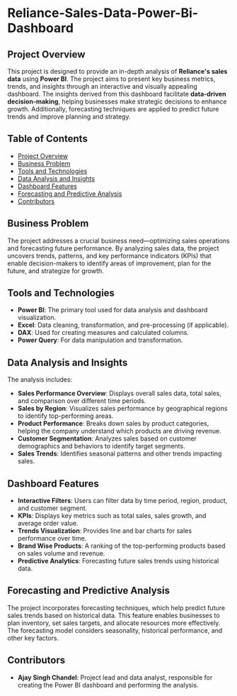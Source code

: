 # Reliance-Sales-Data-Power-Bi-Dashboard

## Project Overview
This project is designed to provide an in-depth analysis of **Reliance's sales data** using **Power BI**. The project aims to present key business metrics, trends, and insights through an interactive and visually appealing dashboard. The insights derived from this dashboard facilitate **data-driven decision-making**, helping businesses make strategic decisions to enhance growth. Additionally, forecasting techniques are applied to predict future trends and improve planning and strategy.

## Table of Contents
- [Project Overview](#project-overview)
- [Business Problem](#business-problem)
- [Tools and Technologies](#tools-and-technologies)
- [Data Analysis and Insights](#data-analysis-and-insights)
- [Dashboard Features](#dashboard-features)
- [Forecasting and Predictive Analysis](#forecasting-and-predictive-analysis)
- [Contributors](#contributors)

## Business Problem
The project addresses a crucial business need—optimizing sales operations and forecasting future performance. By analyzing sales data, the project uncovers trends, patterns, and key performance indicators (KPIs) that enable decision-makers to identify areas of improvement, plan for the future, and strategize for growth.

## Tools and Technologies
- **Power BI**: The primary tool used for data analysis and dashboard visualization.
- **Excel**: Data cleaning, transformation, and pre-processing (if applicable).
- **DAX**: Used for creating measures and calculated columns.
- **Power Query**: For data manipulation and transformation.

## Data Analysis and Insights
The analysis includes:
- **Sales Performance Overview**: Displays overall sales data, total sales, and comparison over different time periods.
- **Sales by Region**: Visualizes sales performance by geographical regions to identify top-performing areas.
- **Product Performance**: Breaks down sales by product categories, helping the company understand which products are driving revenue.
- **Customer Segmentation**: Analyzes sales based on customer demographics and behaviors to identify target segments.
- **Sales Trends**: Identifies seasonal patterns and other trends impacting sales.

## Dashboard Features
- **Interactive Filters**: Users can filter data by time period, region, product, and customer segment.
- **KPIs**: Displays key metrics such as total sales, sales growth, and average order value.
- **Trends Visualization**: Provides line and bar charts for sales performance over time.
- **Brand Wise Products**: A ranking of the top-performing products based on sales volume and revenue.
- **Predictive Analytics**: Forecasting future sales trends using historical data.

## Forecasting and Predictive Analysis
The project incorporates forecasting techniques, which help predict future sales trends based on historical data. This feature enables businesses to plan inventory, set sales targets, and allocate resources more effectively. The forecasting model considers seasonality, historical performance, and other key factors.

## Contributors
- **Ajay Singh Chandel**: Project lead and data analyst, responsible for creating the Power BI dashboard and performing the analysis.
